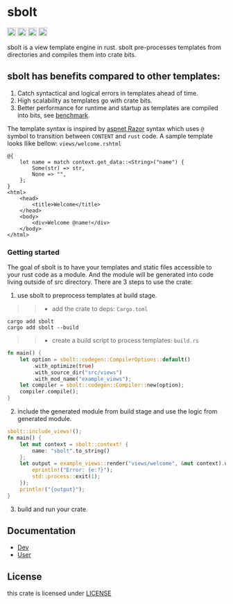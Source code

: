 # sbolt
[<img alt="github" src="https://img.shields.io/badge/github-guweix/sbolt-8da0cb?style=for-the-badge&labelColor=555555&logo=github" height="20">](https://github.com/gu-wei-x/sbolt)
[<img alt="crates.io" src="https://img.shields.io/crates/v/sbolt.svg?style=for-the-badge&color=fc8d62&logo=rust" height="20">](https://crates.io/crates/sbolt)
[<img alt="docs.rs" src="https://img.shields.io/badge/docs.rs-sbolt-66c2a5?style=for-the-badge&labelColor=555555&logo=docs.rs" height="20">](https://docs.rs/sbolt)
[<img alt="build status" src="https://img.shields.io/github/actions/workflow/status/gu-wei-x/sbolt/ci.yml?branch=main&style=for-the-badge" height="20">](https://github.com/gu-wei-x/sbolt/actions?query=branch%3Amain)

sbolt is a view template engine in rust. sbolt pre-processes templates from directories and compiles them into crate bits. 

## sbolt has benefits compared to other templates:
1. Catch syntactical and logical errors in templates ahead of time.
2. High scalability as templates go with crate bits.
3. Better performance for runtime and startup as templates are compiled into bits, see [benchmark](./rust/benchmark).

The template syntax is inspired by [aspnet Razor](https://dotnet.microsoft.com/en-us/apps/aspnet) syntax which uses `@` symbol to transition between `CONTENT` and `rust` code. A sample template looks llike bellow: `views/welcome.rshtml`
```
@{
    let name = match context.get_data::<String>("name") {
        Some(str) => str,
        None => "",
    };
}
<html>
    <head>
        <title>Welcome</title>
    </head>
    <body>
        <div>Welcome @name!</div>
    </body>
</html>
```

### Getting started
The goal of sbolt is to have your templates and static files accessible to your rust code as a module. And the module will be generated into code living outside of src directory. There are 3 steps to use the crate:

1. use sbolt to preprocess templates at build stage.
>> * add the crate to deps: `Cargo.toml`
```shell
cargo add sbolt
cargo add sbolt --build
```
>> * create a build script to process templates: `build.rs`
```rust
fn main() {
    let option = sbolt::codegen::CompilerOptions::default()
        .with_optimize(true)
        .with_source_dir("src/views")
        .with_mod_name("example_views");
    let compiler = sbolt::codegen::Compiler::new(option);
    compiler.compile();
}
```
2. include the generated module from build stage and use the logic from generated module.
```rust
sbolt::include_views!();
fn main() {
    let mut context = sbolt::context! {
        name: "sbolt".to_string()
    };
    let output = example_views::render("views/welcome", &mut context).unwrap_or_else(|e| {
        eprintln!("Error: {e:?}");
        std::process::exit(1);
    });
    println!("{output}");
}
```
3. build and run your crate.


## Documentation
  * [Dev](./doc/dev/README.md)
  * [User](./doc/en/get_started.md)

## License

this crate is licensed under [LICENSE](./LICENSE)

